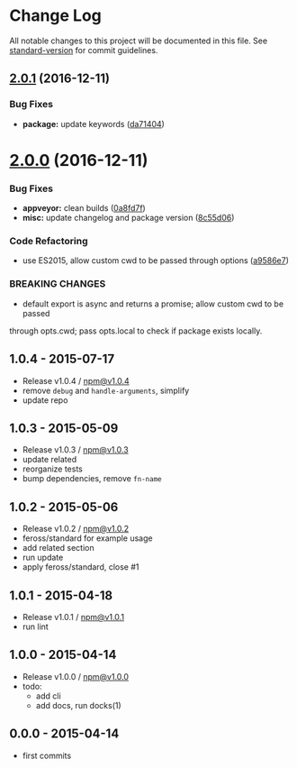 # Change Log

All notable changes to this project will be documented in this file. See [standard-version](https://github.com/conventional-changelog/standard-version) for commit guidelines.

<a name="2.0.1"></a>
## [2.0.1](https://github.com/tunnckocore/detect-installed/compare/v2.0.0...v2.0.1) (2016-12-11)


### Bug Fixes

* **package:** update keywords ([da71404](https://github.com/tunnckocore/detect-installed/commit/da71404))



<a name="2.0.0"></a>
# [2.0.0](https://github.com/tunnckocore/detect-installed/compare/v1.0.4...v2.0.0) (2016-12-11)


### Bug Fixes

* **appveyor:** clean builds ([0a8fd7f](https://github.com/tunnckocore/detect-installed/commit/0a8fd7f))
* **misc:** update changelog and package version ([8c55d06](https://github.com/tunnckocore/detect-installed/commit/8c55d06))


### Code Refactoring

* use ES2015, allow custom cwd to be passed through options ([a9586e7](https://github.com/tunnckocore/detect-installed/commit/a9586e7))


### BREAKING CHANGES

* default export is async and returns a promise; allow custom cwd to be passed

through opts.cwd; pass opts.local to check if package exists locally.





## 1.0.4 - 2015-07-17
- Release v1.0.4 / npm@v1.0.4
- remove `debug` and `handle-arguments`, simplify
- update repo

## 1.0.3 - 2015-05-09
- Release v1.0.3 / npm@v1.0.3
- update related
- reorganize tests
- bump dependencies, remove `fn-name`

## 1.0.2 - 2015-05-06
- Release v1.0.2 / npm@v1.0.2
- feross/standard for example usage
- add related section
- run update
- apply feross/standard, close #1

## 1.0.1 - 2015-04-18
- Release v1.0.1 / npm@v1.0.1
- run lint

## 1.0.0 - 2015-04-14
- Release v1.0.0 / npm@v1.0.0
- todo:
  + add cli
  + add docs, run docks(1)

## 0.0.0 - 2015-04-14
- first commits
